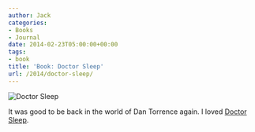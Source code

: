```yaml
---
author: Jack
categories:
- Books
- Journal
date: 2014-02-23T05:00:00+00:00
tags:
- book
title: 'Book: Doctor Sleep'
url: /2014/doctor-sleep/
---
```


<aside> <img src="/img/2014/doctor-sleep.jpg" alt="Doctor Sleep" class="postimage" />
  
</aside> 

It was good to be back in the world of Dan Torrence again. I loved [Doctor Sleep][1].

 [1]: http://www.amazon.com/Doctor-Sleep-Novel-Stephen-King/dp/1476727651